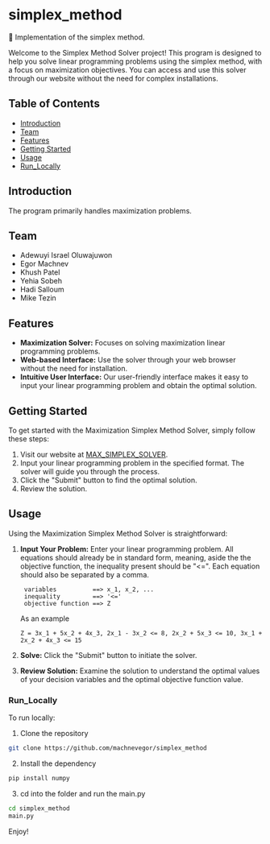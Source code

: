 # simplex_method
🔬 Implementation of the simplex method.

Welcome to the Simplex Method Solver project! This program is designed to help you solve linear programming problems using the simplex method, with a focus on maximization objectives. You can access and use this solver through our website without the need for complex installations.

## Table of Contents
- [Introduction](#introduction)
- [Team](#team)
- [Features](#features)
- [Getting Started](#getting-started)
- [Usage](#usage)
- [Run_Locally](#run_locally)

## Introduction

The program primarily handles maximization problems. 

## Team

- Adewuyi Israel Oluwajuwon
- Egor Machnev
- Khush Patel
- Yehia Sobeh
- Hadi Salloum
- Mike Tezin

## Features

- **Maximization Solver:** Focuses on solving maximization linear programming problems.
- **Web-based Interface:** Use the solver through your web browser without the need for installation.
- **Intuitive User Interface:** Our user-friendly interface makes it easy to input your linear programming problem and obtain the optimal solution.

## Getting Started

To get started with the Maximization Simplex Method Solver, simply follow these steps:

1. Visit our website at [MAX_SIMPLEX_SOLVER](https://huggingface.co/spaces/khushpatel2002/Optimization).
2. Input your linear programming problem in the specified format. The solver will guide you through the process.
3. Click the "Submit" button to find the optimal solution.
4. Review the solution.

## Usage

Using the Maximization Simplex Method Solver is straightforward:

1. **Input Your Problem:** Enter your linear programming problem. All equations should already be in standard form, meaning, aside the
   the objective function, the inequality present should be "<=". Each equation should also be separated by a comma.
   ```
    variables          ==> x_1, x_2, ...
    inequality         ==> '<='
    objective function ==> Z
   ```
   As an example
   ```
   Z = 3x_1 + 5x_2 + 4x_3, 2x_1 - 3x_2 <= 8, 2x_2 + 5x_3 <= 10, 3x_1 + 2x_2 + 4x_3 <= 15
   ```

3. **Solve:** Click the "Submit" button to initiate the solver.

4. **Review Solution:** Examine the solution to understand the optimal values of your decision variables and the optimal objective function value.

### Run_Locally

To run locally:
1. Clone the repository
```bash
git clone https://github.com/machnevegor/simplex_method
```
2. Install the dependency
```bash
pip install numpy
```
3. cd into the folder and run the main.py
```bash
cd simplex_method
main.py
```


Enjoy!
